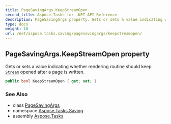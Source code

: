 ```yaml
---
title: PageSavingArgs.KeepStreamOpen
second_title: Aspose.Tasks for .NET API Reference
description: PageSavingArgs property. Gets or sets a value indicating whether rendering routine should keep Stream opened after a page is written
type: docs
weight: 10
url: /net/aspose.tasks.saving/pagesavingargs/keepstreamopen/
---
```

## PageSavingArgs.KeepStreamOpen property

Gets or sets a value indicating whether rendering routine should keep [`Stream`](../stream/) opened after a page is written.

```csharp
public bool KeepStreamOpen { get; set; }
```

### See Also

* class [PageSavingArgs](../)
* namespace [Aspose.Tasks.Saving](../../pagesavingargs/)
* assembly [Aspose.Tasks](../../../)


